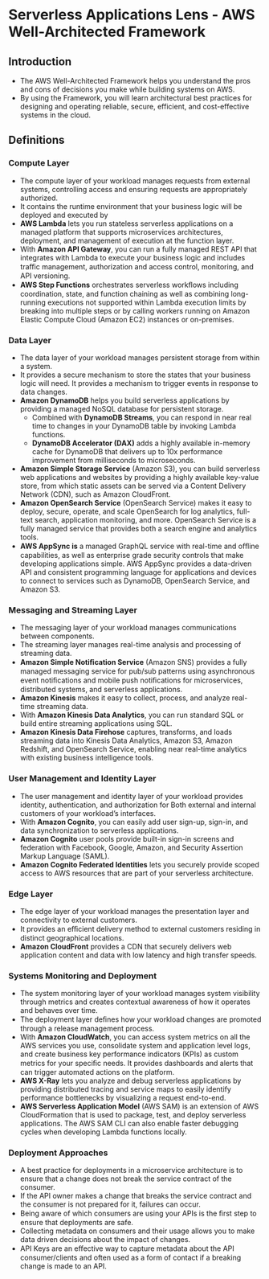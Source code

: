 # Serverless Applications Lens - AWS Well-Architected Framework

## Introduction

- The AWS Well-Architected Framework helps you understand the pros and cons of decisions you make while building systems on AWS.
- By using the Framework, you will learn architectural best practices for designing and operating reliable, secure, efficient, and cost-effective systems in the cloud.

## Definitions

### Compute Layer

- The compute layer of your workload manages requests from external systems, controlling access and ensuring requests are appropriately authorized.
- It contains the runtime environment that your business logic will be deployed and executed by
- **AWS Lambda** lets you run stateless serverless applications on a managed platform that supports microservices architectures, deployment, and management of execution at the function layer.
- With **Amazon API Gateway**, you can run a fully managed REST API that integrates with Lambda to execute your business logic and includes traﬃc management, authorization and access control, monitoring, and API versioning.
- **AWS Step Functions** orchestrates serverless workﬂows including coordination, state, and function chaining as well as combining long-running executions not supported within Lambda execution limits by breaking into multiple steps or by calling workers running on Amazon Elastic Compute Cloud (Amazon EC2) instances or on-premises.

### Data Layer

- The data layer of your workload manages persistent storage from within a system.
- It provides a secure mechanism to store the states that your business logic will need. It provides a mechanism to trigger events in response to data changes.
- **Amazon DynamoDB** helps you build serverless applications by providing a managed NoSQL database for persistent storage. 
  - Combined with **DynamoDB Streams**, you can respond in near real time to changes in your DynamoDB table by invoking Lambda functions.
  - **DynamoDB Accelerator (DAX)** adds a highly available in-memory cache for DynamoDB that delivers up to 10x performance improvement from milliseconds to microseconds.
- **Amazon Simple Storage Service** (Amazon S3), you can build serverless web applications and websites by providing a highly available key-value store, from which static assets can be served via a Content Delivery Network (CDN), such as Amazon CloudFront.
- **Amazon OpenSearch Service** (OpenSearch Service) makes it easy to deploy, secure, operate, and scale OpenSearch for log analytics, full-text search, application monitoring, and more. OpenSearch Service is a fully managed service that provides both a search engine and analytics tools.
- **AWS AppSync is** a managed GraphQL service with real-time and oﬄine capabilities, as well as enterprise grade security controls that make developing applications simple. AWS AppSync provides a data-driven API and consistent programming language for applications and devices to connect to services such as DynamoDB, OpenSearch Service, and Amazon S3.

### Messaging and Streaming Layer

- The messaging layer of your workload manages communications between components.
- The streaming layer manages real-time analysis and processing of streaming data.
- **Amazon Simple Notiﬁcation Service** (Amazon SNS) provides a fully managed messaging service for pub/sub patterns using asynchronous event notiﬁcations and mobile push notiﬁcations for microservices, distributed systems, and serverless applications.
- **Amazon Kinesis** makes it easy to collect, process, and analyze real-time streaming data.
- With **Amazon Kinesis Data Analytics**, you can run standard SQL or build entire streaming applications using SQL.
- **Amazon Kinesis Data Firehose** captures, transforms, and loads streaming data into Kinesis Data Analytics, Amazon S3, Amazon Redshift, and OpenSearch Service, enabling near real-time analytics with existing business intelligence tools.

### User Management and Identity Layer

- The user management and identity layer of your workload provides identity, authentication, and authorization for Both external and internal customers of your workload’s interfaces.
- With **Amazon Cognito**, you can easily add user sign-up, sign-in, and data synchronization to serverless applications.
- **Amazon Cognito** user pools provide built-in sign-in screens and federation with Facebook, Google, Amazon, and Security Assertion Markup Language (SAML).
- **Amazon Cognito Federated Identities** lets you securely provide scoped access to AWS resources that are part of your serverless architecture.

### Edge Layer

- The edge layer of your workload manages the presentation layer and connectivity to external customers.
- It provides an eﬃcient delivery method to external customers residing in distinct geographical locations.
- **Amazon CloudFront** provides a CDN that securely delivers web application content and data with low latency and high transfer speeds.

### Systems Monitoring and Deployment

- The system monitoring layer of your workload manages system visibility through metrics and creates contextual awareness of how it operates and behaves over time.
- The deployment layer deﬁnes how your workload changes are promoted through a release management process.
- With **Amazon CloudWatch**, you can access system metrics on all the AWS services you use, consolidate system and application level logs, and create business key performance indicators (KPIs) as custom metrics for your speciﬁc needs. It provides dashboards and alerts that can trigger automated actions on the platform.
- **AWS X-Ray** lets you analyze and debug serverless applications by providing distributed tracing and service maps to easily identify performance bottlenecks by visualizing a request end-to-end.
- **AWS Serverless Application Model** (AWS SAM) is an extension of AWS CloudFormation that is used to package, test, and deploy serverless applications. The AWS SAM CLI can also enable faster debugging cycles when developing Lambda functions locally.

### Deployment Approaches

- A best practice for deployments in a microservice architecture is to ensure that a change does not break the service contract of the consumer.
- If the API owner makes a change that breaks the service contract and the consumer is not prepared for it, failures can occur.
- Being aware of which consumers are using your APIs is the ﬁrst step to ensure that deployments are safe.
- Collecting metadata on consumers and their usage allows you to make data driven decisions about the impact of changes.
- API Keys are an eﬀective way to capture metadata about the API consumer/clients and often used as a form of contact if a breaking change is made to an API.








